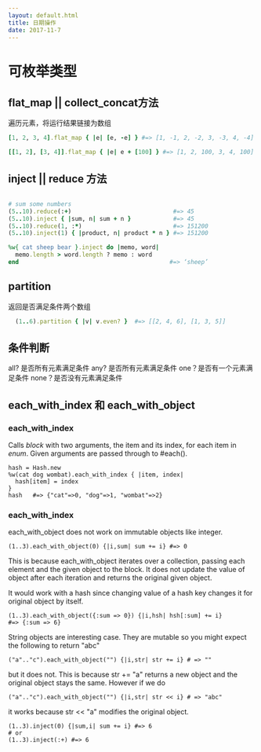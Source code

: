 ```yaml
---
layout: default.html
title: 日期操作
date: 2017-11-7
---
```


# 可枚举类型


## flat_map || collect_concat方法

遍历元素，将运行结果链接为数组

```ruby
[1, 2, 3, 4].flat_map { |e| [e, -e] } #=> [1, -1, 2, -2, 3, -3, 4, -4]

[[1, 2], [3, 4]].flat_map { |e| e + [100] } #=> [1, 2, 100, 3, 4, 100]
```

## inject || reduce 方法


```ruby

# sum some numbers
(5..10).reduce(:+)                             #=> 45
(5..10).inject { |sum, n| sum + n }            #=> 45
(5..10).reduce(1, :*)                          #=> 151200
(5..10).inject(1) { |product, n| product * n } #=> 151200

%w{ cat sheep bear }.inject do |memo, word|
  memo.length > word.length ? memo : word
end                                           #=> ‘sheep’

```
## partition
返回是否满足条件两个数组

```ruby
  (1..6).partition { |v| v.even? }  #=> [[2, 4, 6], [1, 3, 5]]
```



## 条件判断

all? 是否所有元素满足条件
any? 是否所有元素满足条件
one？是否有一个元素满足条件
none？是否没有元素满足条件



## each_with_index 和 each_with_object

### each_with_index
Calls <em>block</em> with two arguments, the item and its index,
 for each item in <i>enum</i>.  Given arguments are passed through
 to #each().
```
hash = Hash.new
%w(cat dog wombat).each_with_index { |item, index|
  hash[item] = index
}
hash   #=> {"cat"=>0, "dog"=>1, "wombat"=>2}
```
### each_with_index
each_with_object does not work on immutable objects like integer.
```
(1..3).each_with_object(0) {|i,sum| sum += i} #=> 0
```
This is because each_with_object iterates over a collection, passing each element and the given object to the block. It does not update the value of object after each iteration and returns the original given object.

It would work with a hash since changing value of a hash key changes it for original object by itself.
```
(1..3).each_with_object({:sum => 0}) {|i,hsh| hsh[:sum] += i}
#=> {:sum => 6}
```
String objects are interesting case. They are mutable so you might expect the following to return "abc"
```
("a".."c").each_with_object("") {|i,str| str += i} # => ""
```
but it does not. This is because str += "a" returns a new object and the original object stays the same. However if we do
```
("a".."c").each_with_object("") {|i,str| str << i} # => "abc"
```
it works because str << "a" modifies the original object.

```
(1..3).inject(0) {|sum,i| sum += i} #=> 6
# or
(1..3).inject(:+) #=> 6
```
